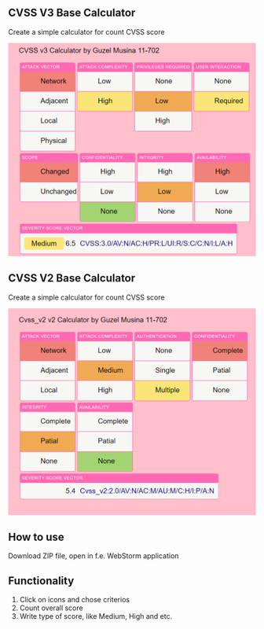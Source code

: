 ## CVSS V3 Base Calculator
Create a simple calculator for count CVSS score

![Image alt](https://github.com/GuzelMusina/INF_SECURITY/raw/master/example.png)

## CVSS V2 Base Calculator
Create a simple calculator for count CVSS score

![Image alt](https://github.com/GuzelMusina/INF_SECURITY/raw/master/v2.png)

## How to use
Download ZIP file, open in f.e. WebStorm application

## Functionality
1. Click on icons and chose criterios 
2. Count overall score
3. Write type of score, like Medium, High and etc. 


